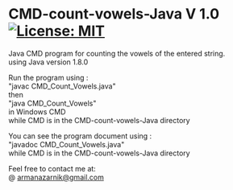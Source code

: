 # CMD-count-vowels-Java  V 1.0 [![License: MIT](https://img.shields.io/badge/License-MIT-yellow.svg)](https://opensource.org/licenses/MIT) 
Java CMD program for counting the vowels of the entered string.  
using Java version 1.8.0  

Run the program using :  
"javac CMD_Count_Vowels.java"  
then   
"java CMD_Count_Vowels"   
in Windows CMD   
while CMD is in the CMD-count-vowels-Java directory   

You can see the program document using :    
"javadoc CMD_Count_Vowels.java"   
 while CMD is in the CMD-count-vowels-Java directory   
  
Feel free to contact me at:  
@ armanazarnik@gmail.com
